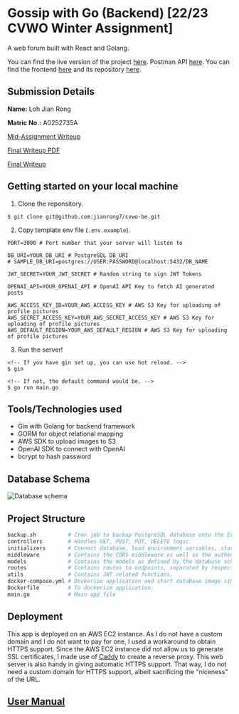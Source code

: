 # Gossip with Go (Backend) [22/23 CVWO Winter Assignment]

A web forum built with React and Golang.

You can find the live version of the project [here](https://3.1.102.180.nip.io).
Postman API [here](https://www.postman.com/spacecraft-candidate-84168725/workspace/cvwo/collection/16590827-e7b9e933-5a8b-4297-939b-6372028f8dfc).
You can find the frontend [here](https://d3mj3t330xelda.cloudfront.net) and its repository [here](https://github.com/jianrong7/cvwo-fe).

## Submission Details

**Name:** Loh Jian Rong

**Matric No.:** A0252735A

[Mid-Assignment Writeup](https://docs.google.com/document/d/1-RYiu5qhJFxY_yzrtO3-t6H8u4rrveW-IbFkb_v6Nwo/edit?usp=sharing)

[Final Writeup PDF](LohJianRong_A0252735A_FinalWriteup.pdf)

[Final Writeup](https://docs.google.com/document/d/1ue6fdsfiKC5K_nJlri1ayKpaXh7ntIB6A7QUhmDAi1E/edit?usp=sharing)

## Getting started on your local machine

1. Clone the reponsitory.

```
$ git clone git@github.com:jianrong7/cvwo-be.git
```

2. Copy template env file (`.env.example`).

```
PORT=3000 # Port number that your server will listen to

DB_URI=YOUR_DB_URI # PostgreSQL DB_URI
# SAMPLE_DB_URI=postgres://USER:PASSWORD@localhost:5432/DB_NAME

JWT_SECRET=YOUR_JWT_SECRET # Random string to sign JWT Tokens

OPENAI_API=YOUR_OPENAI_API # OpenAI API Key to fetch AI generated posts

AWS_ACCESS_KEY_ID=YOUR_AWS_ACCESS_KEY # AWS S3 Key for uploading of profile pictures
AWS_SECRET_ACCESS_KEY=YOUR_AWS_SECRET_ACCESS_KEY # AWS S3 Key for uploading of profile pictures
AWS_DEFAULT_REGION=YOUR_AWS_DEFAULT_REGION # AWS S3 Key for uploading of profile pictures
```

3. Run the server!

```
<!-- If you have gin set up, you can use hot reload. -->
$ gin

<!-- If not, the default command would be. -->
$ go run main.go
```

## Tools/Technologies used

- Gin with Golang for backend framework
- GORM for object relational mapping
- AWS SDK to upload images to S3
- OpenAI SDK to connect with OpenAI
- bcrypt to hash password

## Database Schema

![Database schema](<https://cvwo-user-profiles.s3.ap-southeast-1.amazonaws.com/cvwo+(1).png>)

## Project Structure

```sh
backup.sh          # Cron job to backup PostgreSQL database onto the EC2 instance.
controllers        # Handles GET, POST, PUT, DELETE logic.
initializers       # Connect database, load environment variables, start AWS and OpenAI clients.
middleware         # Contains the CORS middleware as well as the authentication middlware.
models             # Contains the models as defined by the database schema.
routes             # Contains routes to endpoints, separated by respective entities.
utils              # Contains JWT related functions.
docker-compose.yml # Dockerize application and start database image simultaneously.
Dockerfile         # To dockerize application.
main.go            # Main app file
```

## Deployment

This app is deployed on an AWS EC2 instance. As I do not have a custom domain and I do not want to pay for one, I used a workaround to obtain HTTPS support.
Since the AWS EC2 instance did not allow us to generate SSL certificates, I made use of [Caddy](https://caddyserver.com/) to create a reverse proxy. This web server is also handy in giving automatic HTTPS support. That way, I do not need a custom domain for HTTPS support, albeit sacrificing the "niceness" of the URL.

## [User Manual](https://imgur.com/a/UAjL8q6)
